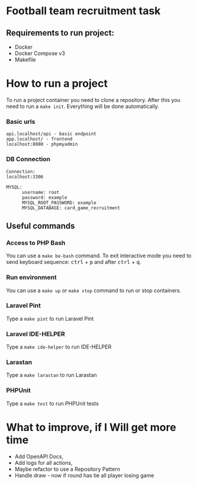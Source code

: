 # Football team recruitment task



## Requirements to run project:
* Docker
* Docker Compose v3
* Makefile


# How to run a project

To run a project container you need to clone a repository. After this you need
to run a ```make init```. 
Everything will be done automatically.

### Basic urls
```
api.localhost/api - basic endpoint
app.localhost/ - frontend
localhost:8080 - phpmyadmin
```

### DB Connection
```
Connection:
localhost:3306

MYSQL:
      username: root
      password: example
      MYSQL_ROOT_PASSWORD: example
      MYSQL_DATABASE: card_game_recruitment
```

## Useful commands

### Access to PHP Bash
You can use a ```make be-bash``` command.
To exit interactive mode you need to send keyboard sequence:
<kbd>ctrl</kbd> + <kbd>p</kbd> and after <kbd>ctrl</kbd> + <kbd>q</kbd>. 

### Run environment
You can use a ```make up``` or ```make stop``` command to run or stop containers.

### Laravel Pint
Type a ```make pint``` to run Laravel Pint

### Laravel IDE-HELPER
Type a ```make ide-helper``` to run IDE-HELPER

### Larastan
Type a ```make larastan``` to run Larastan

### PHPUnit
Type a ```make test``` to run PHPUnit tests


# What to improve, if I Will get more time

- Add OpenAPI Docs,
- Add logs for all actions,
- Maybe refactor to use a Repository Pattern
- Handle draw - now if round has tie all player losing game